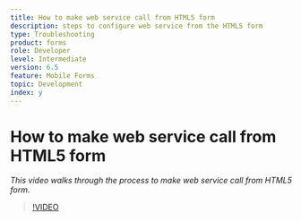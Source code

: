 ```yaml
---
title: How to make web service call from HTML5 form
description: steps to configure web service from the HTML5 form
type: Troubleshooting
product: forms 
role: Developer 
level: Intermediate
version: 6.5
feature: Mobile Forms
topic: Development  
index: y
---
```

# How to make web service call from HTML5 form

*This video walks through the process to make web service call from HTML5 form.*

>[!VIDEO](https://video.tv.adobe.com/v/335505?quality=9&learn=on)
